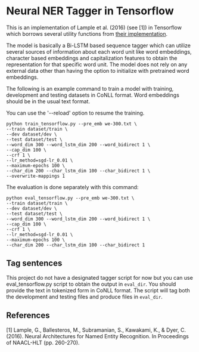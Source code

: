 
# Neural NER Tagger in Tensorflow

This is an implementation of Lample et al. (2016) (see [1]) in Tensorflow which borrows several utility functions
from [their implementation](https://github.com/glample/tagger).

The model is basically a Bi-LSTM based sequence tagger which can utilize several sources of information about
each word unit like word embeddings, character based embeddings and capitalization features to obtain
the representation for that specific word unit. The model does not rely on any external data other
than having the option to initialize with pretrained word embeddings.

The following is an example command to train a model with training, development and testing datasets in
CoNLL format. Word embeddings should be in the usual text format.

You can use the '--reload' option to resume the training.

```
python train_tensorflow.py --pre_emb we-300.txt \
--train dataset/train \
--dev dataset/dev \
--test dataset/test \
--word_dim 300 --word_lstm_dim 200 --word_bidirect 1 \
--cap_dim 100 \
--crf 1 \
--lr_method=sgd-lr_0.01 \
--maximum-epochs 100 \
--char_dim 200 --char_lstm_dim 100 --char_bidirect 1 \
--overwrite-mappings 1
```

The evaluation is done separately with this command:

```
python eval_tensorflow.py --pre_emb we-300.txt \
--train dataset/train \
--dev dataset/dev \
--test dataset/test \
--word_dim 300 --word_lstm_dim 200 --word_bidirect 1 \
--cap_dim 100 \
--crf 1 \
--lr_method=sgd-lr_0.01 \
--maximum-epochs 100 \
--char_dim 200 --char_lstm_dim 100 --char_bidirect 1
```

## Tag sentences

This project do not have a designated tagger script for now but you can use eval_tensorflow.py script
to obtain the output in `eval_dir`. You should provide the text in tokenized form in CoNLL format.
The script will tag both the development and testing files and produce files in `eval_dir`.

## References

[1] Lample, G., Ballesteros, M., Subramanian, S., Kawakami, K., & Dyer, C. (2016). Neural Architectures for Named Entity Recognition. In Proceedings of NAACL-HLT (pp. 260-270).

